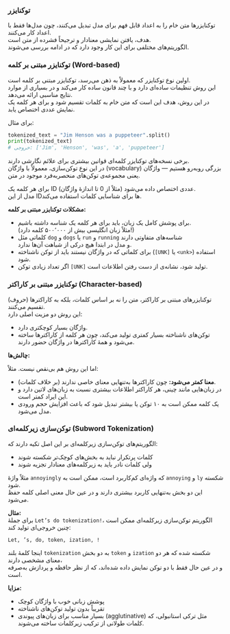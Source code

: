 ### توکنایزر

توکنایزرها متن خام را به اعداد قابل فهم برای مدل تبدیل می‌کنند، چون مدل‌ها فقط با اعداد کار می‌کنند.  
هدف، یافتن نمایشی معنادار و ترجیحاً فشرده از متن است.  
الگوریتم‌های مختلفی برای این کار وجود دارد که در ادامه بررسی می‌شوند.

### توکنایزر مبتنی بر کلمه (Word-based)

اولین نوع توکنایزر که معمولاً به ذهن می‌رسد، توکنایزر مبتنی بر کلمه است.  
این روش تنظیمات ساده‌ای دارد و با چند قانون ساده کار می‌کند و در بسیاری از موارد نتایج مناسبی ارائه می‌دهد.  
در این روش، هدف این است که متن خام به کلمات تقسیم شود و برای هر کلمه یک نمایش عددی اختصاص یابد.

برای مثال:

```python
tokenized_text = "Jim Henson was a puppeteer".split()
print(tokenized_text)
# خروجی: ['Jim', 'Henson', 'was', 'a', 'puppeteer']
```

برخی نسخه‌های توکنایزر کلمه‌ای قوانین بیشتری برای علائم نگارشی دارند.  
در این نوع توکن‌سازی، معمولاً با واژگان (vocabulary) بزرگی روبه‌رو هستیم — واژگان یعنی مجموعه‌ی توکن‌های منحصربه‌فرد موجود در متن.

برای هر کلمه یک ID عددی اختصاص داده می‌شود (مثلاً از 0 تا اندازهٔ واژگان).  
مدل از این IDها برای شناسایی کلمات استفاده می‌کند.

**مشکلات توکنایزر مبتنی بر کلمه:**

- برای پوشش کامل یک زبان، باید برای هر کلمه یک شناسه داشته باشیم.  
  (مثلاً زبان انگلیسی بیش از ۵۰۰٬۰۰۰ کلمه دارد!)
- کلماتی مثل `dog` و `dogs` یا `run` و `running` شناسه‌های متفاوتی دارند  
  و مدل در ابتدا هیچ درکی از شباهت آن‌ها ندارد.
- برای کلماتی که در واژگان نیستند باید از توکن ناشناخته (`[UNK]` یا `<unk>`) استفاده شود.
- اگر تعداد زیادی توکن `[UNK]` تولید شود، نشانه‌ی از دست رفتن اطلاعات است.

### توکنایزر مبتنی بر کاراکتر (Character-based)

توکنایزرهای مبتنی بر کاراکتر، متن را نه بر اساس کلمات، بلکه به کاراکترها (حروف) تقسیم می‌کنند.  
این روش دو مزیت اصلی دارد:

- واژگان بسیار کوچکتری دارد.
- توکن‌های ناشناخته بسیار کمتری تولید می‌کند، چون هر کلمه از کاراکترها ساخته می‌شود و همهٔ کاراکترها در واژگان حضور دارند.

**چالش‌ها:**

اما این روش هم بی‌نقص نیست. مثلاً:

- **معنا کمتر می‌شود:** چون کاراکترها به‌تنهایی معنای خاصی ندارند (بر خلاف کلمات).
- در زبان‌هایی مانند چینی، هر کاراکتر اطلاعات بیشتری نسبت به زبان‌های لاتین دارد و این ایراد کمتر است.
- یک کلمه ممکن است به ۱۰ توکن یا بیشتر تبدیل شود که باعث افزایش حجم ورودی مدل می‌شود.

### توکن‌سازی زیرکلمه‌ای (Subword Tokenization)

الگوریتم‌های توکن‌سازی زیرکلمه‌ای بر این اصل تکیه دارند که:

- کلمات پرتکرار نباید به بخش‌های کوچک‌تر شکسته شوند
- ولی کلمات نادر باید به زیرکلمه‌های معنادار تجزیه شوند

مثلاً واژهٔ `annoyingly` که واژه‌ای کم‌کاربرد است، ممکن است به `annoying` و `ly` شکسته شود.  
این دو بخش به‌تنهایی کاربرد بیشتری دارند و در عین حال معنی اصلی کلمه حفظ می‌شود.

**مثال:**  
برای جملهٔ `Let’s do tokenization!`، الگوریتم توکن‌سازی زیرکلمه‌ای ممکن است چنین خروجی‌ای تولید کند:

```
Let, ’s, do, token, ization, !
```

اینجا کلمهٔ بلند `tokenization` به دو بخش `token` و `ization` شکسته شده که هر دو معنای مشخصی دارند،  
و در عین حال فقط با دو توکن نمایش داده شده‌اند، که از نظر حافظه و پردازش به‌صرفه است.


**مزایا:**

- پوشش زبانی خوب با واژگان کوچک
- تقریباً بدون تولید توکن‌های ناشناخته
- بسیار مناسب برای زبان‌های پیوندی (agglutinative) مثل ترکی استانبولی، که کلمات طولانی از ترکیب زیرکلمات ساخته می‌شوند.

